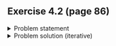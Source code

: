## Exercise 4.2 (page 86)

<details>
  <summary>Problem statement</summary>
  
  Write a program to reverse the direction of a given linked list. In other words, the pointers should all point backwards.
  - You can solve it [here](https://leetcode.com/problems/reverse-linked-list/). Try to implement it both iteratively and recursively.
</details>

<details>
  <summary>Problem solution (iterative)</summary>
  
  You can find my implementation [here](https://leetcode.com/submissions/detail/916046200/)
  
  ### Correctness proof
  Omitted, but here's the loop invariant to use.
  
  Let $P(k)$ be the proposition that after the $k$-th iteration, the new list stores the first $k$ nodes of the original list in reversed order.
</details>
